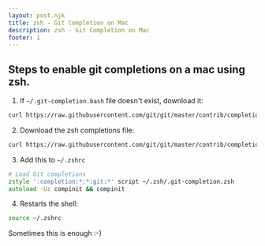 ```yaml
---
layout: post.njk
title: zsh - Git Completion on Mac
description: zsh - Git Completion on Mac
footer: 1
---
```


## Steps to enable git completions on a mac using zsh.

1. If `~/.git-completion.bash` file doesn't exist, download it:
```zsh
curl https://raw.githubusercontent.com/git/git/master/contrib/completion/git-completion.bash > ~/.git-completion.bash
```

2. Download the zsh completions file:
```zsh
curl https://raw.githubusercontent.com/git/git/master/contrib/completion/git-completion.zsh > ~/.zsh/.git-completion.zsh
```

3. Add this to `~/.zshrc`
```zsh
# Load Git completions
zstyle ':completion:*:*:git:*' script ~/.zsh/.git-completion.zsh
autoload -Uz compinit && compinit
```

4. Restarts the shell:
```zsh
source ~/.zshrc
```

Sometimes this is enough :-)
